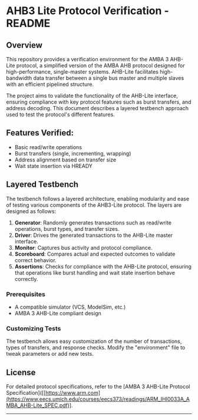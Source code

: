 # AHB3 Lite Protocol Verification - README

## Overview

This repository provides a verification environment for the AMBA 3 AHB-Lite protocol, a simplified version of the AMBA AHB protocol designed for high-performance, single-master systems. AHB-Lite facilitates high-bandwidth data transfer between a single bus master and multiple slaves with an efficient pipelined structure. 

The project aims to validate the functionality of the AHB-Lite interface, ensuring compliance with key protocol features such as burst transfers, and address decoding. This document describes a layered testbench approach used to test the protocol's different features.

## Features Verified:
- Basic read/write operations
- Burst transfers (single, incrementing, wrapping)
- Address alignment based on transfer size
- Wait state insertion via HREADY

## Layered Testbench
The testbench follows a layered architecture, enabling modularity and ease of testing various components of the AHB3-Lite protocol. The layers are designed as follows:

1. **Generator**: Randomly generates transactions such as read/write operations, burst types, and transfer sizes.
2. **Driver**: Drives the generated transactions to the AHB-Lite master interface.
3. **Monitor**: Captures bus activity and protocol compliance.
4. **Scoreboard**: Compares actual and expected outcomes to validate correct behavior.
5. **Assertions**: Checks for compliance with the AHB-Lite protocol, ensuring that operations like burst handling and wait state insertion behave correctly.

### Prerequisites
- A compatible simulator (VCS, ModelSim, etc.)
- AMBA 3 AHB-Lite compliant design

### Customizing Tests
The testbench allows easy customization of the number of transactions, types of transfers, and response checks. Modify the "environment" file to tweak parameters or add new tests.

## License
For detailed protocol specifications, refer to the [AMBA 3 AHB-Lite Protocol Specification]([[https://www.arm.com](https://www.eecs.umich.edu/courses/eecs373/readings/ARM_IHI0033A_AMBA_AHB-Lite_SPEC.pdf)].

---
